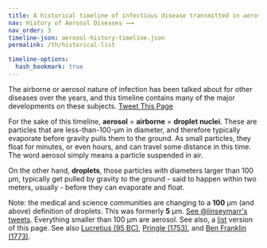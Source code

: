 ```yaml
---
title: A historical timeline of infectious disease transmitted in aerosols
nav: History of Aerosol Diseases ⟿ 
nav_order: 3
timeline-json: aerosol-history-timeline.json
permalink: /th/historical-list

timeline-options: 
  hash_bookmark: true
---
```


The airborne or aerosol nature of infection has been talked about for other diseases over the years, and this timeline contains many of the major developments on these subjects.  <a href="https://twitter.com/intent/tweet?url=https%3A%2F%2Fits-airborne.org%2Fhistorical-timeline&via=AerosolizedC19&text=%23COVIDisAirborne%20%23masks4All%20%23bewareOfSharedAir%20%23ventilation. See: " target="_blank">Tweet This Page</a>

For the sake of this timeline, **aerosol** = **airborne** = **droplet nuclei**. These are particles that are less-than-100-μm in diameter, and therefore typically evaporate before gravity pulls them to the ground. As small particles, they float for minutes, or even hours, and can travel some distance in this time. The word aerosol simply means a particle suspended in air.

On the other hand, **droplets**, those particles with diameters larger than 100 μm, typically get pulled by gravity to the ground - said to happen within two meters, usually - before they can evaporate and float.

Note: the medical and science communities are changing to a **100** μm (and above) definition of droplets. This was formerly **5** μm. <a target="_blank" href="https://twitter.com/linseymarr/status/1336318245348003840">See @linseymarr's tweets</a>. Everything smaller than 100 μm are aerosol.  See also, a [list](historical-list.html) version of this page.  See also [Lucretius (95 BC)](/lucretius), [Pringle (1753)](/pringle), and [Ben Franklin (1773)](/ben-franklin).